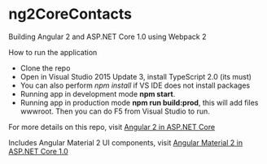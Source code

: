 # ng2CoreContacts 
Building Angular 2 and ASP.NET Core 1.0 using Webpack 2

How to run the application
* Clone the repo
* Open in Visual Studio 2015 Update 3, install TypeScript 2.0 (its must)
* You can also perform *npm install* if VS IDE does not install packages
* Running app in development mode **npm start**.
* Running app in production mode **npm run build:prod**, this will add files wwwroot. Then you can do F5 from Visual Studio to run.

For more details on this repo, visit [Angular 2 in ASP.NET Core](http://www.mithunvp.com/angular-2-in-asp-net-5-typescript-visual-studio-2015/)

Includes Angular Material 2 UI components, visit [Angular Material 2 in ASP.NET Core 1.0](http://www.mithunvp.com/angular-material-angular2-aspnet-core-visual-studio/)
